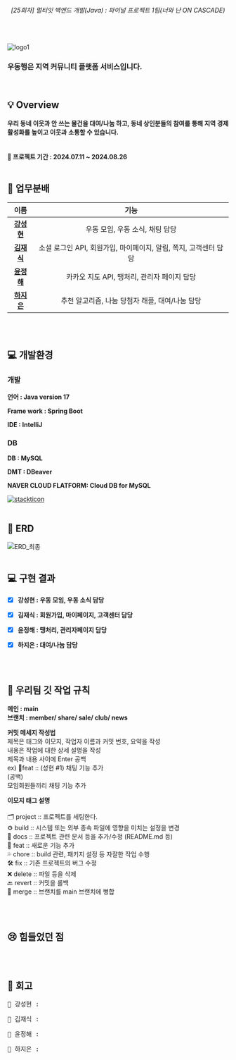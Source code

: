 <div align="center">

###### [25회차] 멀티잇 백엔드 개발(Java) : 파이널 프로젝트 1팀(너와 난 ON CASCADE) <br><br><br>

</div>

![logo1](https://github.com/user-attachments/assets/9fceeac5-bf56-49c8-af1c-2dd522097b63)

### 우동행은 지역 커뮤니티 플랫폼 서비스입니다.
<br>

## &#128161; Overview<br>
#### 우리 동네 이웃과 안 쓰는 물건을 대여/나눔 하고, 동네 상인분들의 참여를 통해 지역 경제 활성화를 높이고 이웃과 소통할 수 있습니다. 

<br>**📆 프로젝트 기간 : 2024.07.11 ~ 2024.08.26**
<br><br>
## :page_with_curl: 업무분배

|**이름**|**기능**|
|:---:|:---:|
|**[강성현](https://github.com/seonghyoi)**|우동 모임, 우동 소식, 채팅 담당|
|**[김재식](https://github.com/agak4)**|소셜 로그인 API, 회원가입, 마이페이지, 알림, 쪽지, 고객센터 담당|
|**[윤정해](https://github.com/yoonjunghae)**|카카오 지도 API, 땡처리, 관리자 페이지 담당|
|**[하지은](https://github.com/hodooha)**|추천 알고리즘, 나눔 당첨자 래플, 대여/나눔 담당|

<br><br>
## 💻 개발환경
### 개발
**언어 : Java version 17**

**Frame work : Spring Boot**

**IDE : IntelliJ**

### DB
**DB : MySQL**

**DMT : DBeaver**

**NAVER CLOUD FLATFORM: Cloud DB for MySQL**

[![stackticon](https://firebasestorage.googleapis.com/v0/b/stackticon-81399.appspot.com/o/images%2F1724253641856?alt=media&token=7302a5ed-a7ae-425b-a744-57dfdf1ef681)](https://github.com/msdio/stackticon) <br><br>

## &#127912; ERD
![ERD_최종](https://github.com/user-attachments/assets/450aabc8-75b9-474d-b31e-cfcbb619ec2d)
<br><br>

## &#128187; 구현 결과
- [X] **강성현 : 우동 모임, 우동 소식 담당**

- [x] **김재식 : 회원가입, 마이페이지, 고객센터 담당**

- [x] **윤정해 : 땡처리, 관리자페이지 담당**

- [x] **하지은 : 대여/나눔 담당**

<br><br>
## &#128204; 우리팀 깃 작업 규칙
**메인 : main**<br>
**브랜치 : member/ share/ sale/ club/ news**<br> 

**커밋 메세지 작성법**<br> 
제목은 태그와 이모지, 작업자 이름과 커밋 번호, 요약을 작성<br> 
내용은 작업에 대한 상세 설명을 작성<br> 
제목과 내용 사이에 Enter 공백<br> 
ex) 🧩feat :: (성현 #1) 채팅 기능 추가<br> 
      (공백)<br> 
      모임회원들끼리 채팅 기능 추가<br> 

**이모지 태그 설명**<br>  
🗂️ project :: 프로젝트를 세팅한다.<br> 
⚙️ build :: 시스템 또는 외부 종속 파일에 영향을 미치는 설정을 변경<br> 
📑 docs :: 프로젝트 관련 문서 등을 추가/수정 (README.md 등)<br> 
🧩 feat :: 새로운 기능 추가<br> 
💦 chore :: build 관련, 패키지 설정 등 자잘한 작업 수행<br> 
🛠️ fix :: 기존 프로젝트의 버그 수정<br> 
❌ delete :: 파일 등을 삭제<br> 
🔙 revert :: 커밋을 롤백<br> 
🔗 merge :: 브랜치를 main 브랜치에 병합<br> 


<br><br>

## &#128546;  힘들었던 점
<br><br>



## &#128173; 회고
<pre>🧡 강성현 : </pre>

<pre>💚 김재식 : </pre>

<pre>🩵 윤정해 :  </pre>

<pre>&#128156; 하지은 : </pre> 



<br><br>
      
